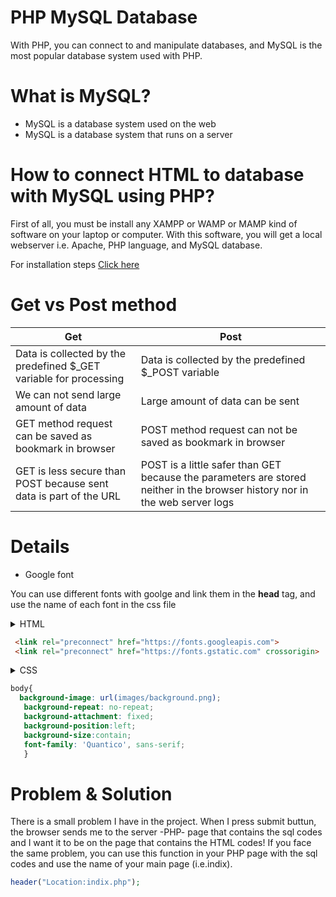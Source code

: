 
# PHP MySQL Database
With PHP, you can connect to and manipulate databases, and MySQL is the most popular database system used with PHP.

# What is MySQL?
* MySQL is a database system used on the web
* MySQL is a database system that runs on a server

# How to connect HTML to database with MySQL using PHP? 
First of all, you must be install any XAMPP or WAMP or MAMP kind of software on your laptop or computer.
With this software, you will get a local webserver i.e. Apache, PHP language, and MySQL database.

For installation steps [Click here](https://www.raghwendra.com/blog/how-to-connect-html-to-database-with-mysql-using-php-example/)

# Get vs Post method
Get| Post | 
--- | --- |
Data is collected by the predefined $_GET variable for processing|Data is collected by the predefined $_POST variable
We can not send large amount of data |Large amount of data can be sent |
GET method request can be saved as bookmark in browser|POST method request can not be saved as bookmark in browser|
GET is less secure than POST because sent data is part of the URL| POST is a little safer than GET because the parameters are stored neither in the browser history nor in the web server logs|

# Details
* Google font 

You can use different fonts with goolge and link them in the **head** tag, and use the name of each font in the css file

  <details>
 <summary>HTML</summary> 
 </details>
  
```html
 <link rel="preconnect" href="https://fonts.googleapis.com">
 <link rel="preconnect" href="https://fonts.gstatic.com" crossorigin>

   ```

<details>
 <summary>CSS</summary>
 </details>
 
```css
body{
  background-image: url(images/background.png);
   background-repeat: no-repeat;
   background-attachment: fixed;
   background-position:left;
   background-size:contain;
   font-family: 'Quantico', sans-serif;
   }

   ```

# Problem & Solution
 There is a small problem I have in the project. When I press submit buttun, the browser sends me to the server -PHP- page that contains the sql codes and I want it to be on the page that contains the HTML codes!
If you face the same problem, you can use this function in your PHP page with the sql codes and use the name of your main page (i.e.indix).

```php
header("Location:indix.php");
```






